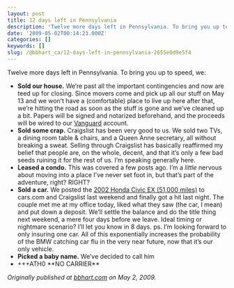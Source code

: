 ```yaml
---
layout: post
title: 12 days left in Pennsylvania
description: 'Twelve more days left in Pennsylvania. To bring you up to speed, we:'
date: '2009-05-02T00:14:23.000Z'
categories: []
keywords: []
slug: /@bbhart_ca/12-days-left-in-pennsylvania-2655e0d9e5f4
---
```


Twelve more days left in Pennsylvania. To bring you up to speed, we:

*   **Sold our house.** We’re past all the important contingencies and now are teed up for closing. Since movers come and pick up all our stuff on May 13 and we won’t have a (comfortable) place to live up here after that, we’re hitting the road as soon as the stuff is gone and we’ve cleaned up a bit. Papers will be signed and notarized beforehand, and the proceeds will be wired to our [Vanguard](http://www.vanguard.com/) account.
*   **Sold some crap.** Craigslist has been very good to us. We sold two TVs, a dining room table & chairs, and a Queen Anne secretary, all without breaking a sweat. Selling through Craigslist has basically reaffirmed my belief that people are, on the whole, decent, and that it’s only a few bad seeds ruining it for the rest of us. I’m speaking generally here.
*   **Leased a condo.** This was covered a few posts ago. I’m a _little_ nervous about moving into a place I’ve never set foot in, but that’s part of the adventure, right? RIGHT?
*   **Sold a car.** We posted the [2002 Honda Civic EX (51,000 miles)](http://www.flickr.com/photos/brianhart/tags/honda/) to cars.com and Craigslist last weekend and finally got a hit last night. The couple met me at my office today, liked what they saw (the car, I mean) and put down a deposit. We’ll settle the balance and do the title thing next weekend, a mere four days before we leave. Ideal timing or nightmare scenario? I’ll let you know in 8 days. ps. I’m looking forward to only insuring one car. All of this exponentially increases the probability of the BMW catching car flu in the very near future, now that it’s our only vehicle.
*   **Picked a baby name.** We’ve decided to call him
*   +++ATH0 \*\*NO CARRIER\*\*

_Originally published at_ [_bbhart.com_](https://bbhart.com/12-days-2122c19291df) _on May 2, 2009._
